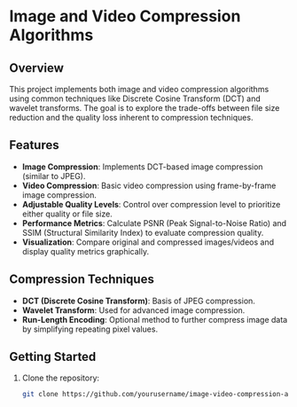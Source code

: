 # Image and Video Compression Algorithms

## Overview
This project implements both image and video compression algorithms using common techniques like Discrete Cosine Transform (DCT) and wavelet transforms. The goal is to explore the trade-offs between file size reduction and the quality loss inherent to compression techniques.

## Features
- **Image Compression**: Implements DCT-based image compression (similar to JPEG).
- **Video Compression**: Basic video compression using frame-by-frame image compression.
- **Adjustable Quality Levels**: Control over compression level to prioritize either quality or file size.
- **Performance Metrics**: Calculate PSNR (Peak Signal-to-Noise Ratio) and SSIM (Structural Similarity Index) to evaluate compression quality.
- **Visualization**: Compare original and compressed images/videos and display quality metrics graphically.

## Compression Techniques
- **DCT (Discrete Cosine Transform)**: Basis of JPEG compression.
- **Wavelet Transform**: Used for advanced image compression.
- **Run-Length Encoding**: Optional method to further compress image data by simplifying repeating pixel values.

## Getting Started
1. Clone the repository:
   ```bash
   git clone https://github.com/yourusername/image-video-compression-algorithms.git
